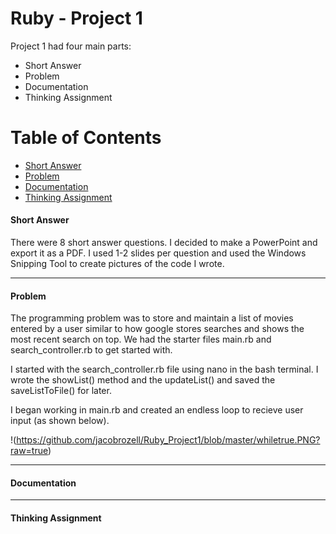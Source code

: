 # Ruby - Project 1

Project 1 had four main parts:

* Short Answer
* Problem
* Documentation
* Thinking Assignment


# Table of Contents
* [Short Answer](#short-answer)
* [Problem](#problem)
* [Documentation](#documentation)
* [Thinking Assignment](#thinking-assignment)

#### Short Answer
There were 8 short answer questions. I decided to make a PowerPoint and export it as a PDF. I used 1-2 slides per question and used the Windows Snipping Tool to create pictures of the code I wrote.
___

#### Problem
The programming problem was to store and maintain a list of movies entered by a user similar to how google stores searches and shows the most recent search on top. We had the starter files main.rb and search_controller.rb to get started with. 

I started with the search_controller.rb file using nano in the bash terminal. I wrote the showList() method and the updateList() and saved the saveListToFile() for later. 

I began working in main.rb and created an endless loop to recieve user input (as shown below).

!(https://github.com/jacobrozell/Ruby_Project1/blob/master/whiletrue.PNG?raw=true)
___

#### Documentation

___

#### Thinking Assignment
